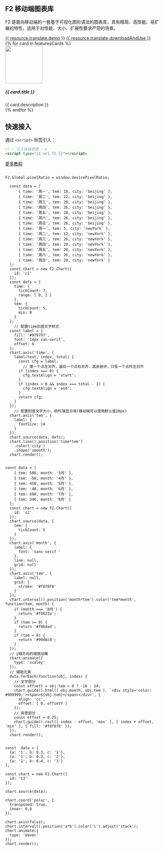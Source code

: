 <!--
template: home
title: F2
keywords:
  - F2
  - Chart
  - 图表
  - 移动端
  - Mobile
  - H5
description: F2 是面向移动端的一套基于可视化图形语法的图表库，具有精简、高性能、易扩展的特性。适用于对性能、大小、扩展性要求严苛的场景。
featuresCards:
  - img: ${assets}/image/home/features-simple.svg
    title: 极小
    description: 压缩后不到 100k 的代码，提供了几十种图表。
  - img: ${assets}/image/home/features-professional.svg
    title: 高性能
    description: 性能极致追求，针对移动设备做了大量的优化。
  - img: ${assets}/image/home/features-powerful.svg
    title: 强大扩展能力
    description: 任何图表，都可以基于图形语法灵活绘制，满足你无限的创意。
footer:
  isDark: true
resource:
  jsFiles:
    - ${url.f2}
-->

<section class="intro">
    <div class="container">
        <div class="header row">
            <div class="col-md-5">
                <h1>F2 移动端图表库</h1>
                <p class="main-info">F2 是面向移动端的一套基于可视化图形语法的图表库，具有精简、高性能、易扩展的特性。适用于对性能、大小、扩展性要求严苛的场景。</p>
                <a href="{{ products.f2.links.demo.href }}" class="btn btn-primary btn-lg btn-round-link">{{ resource.translate.demo }}</a>
                <a href="{{base}}zh-cn/f2/3.x/tutorial/index.html#_安装" class="btn btn-light border btn-lg btn-round-link">{{ resource.translate.downloadAndUse }}</a>
            </div>
            <div class="col-md-7 slick">
                <div id="commentsCarousel" class="carousel">
                    <div class="carousel-inner slick">
                        <div class="carousel-item active">
                          <canvas id="c1" style="width:500px;height:300px;"></canvas>
                        </div>
                        <div class="carousel-item">
                          <canvas id="c2" style="width:500px;height:300px;"></canvas>
                        </div>
                        <div class="carousel-item">
                          <canvas id="c3" style="width:500px;height:300px;"></canvas>
                        </div>
                    </div>
                </div>
            </div>
        </div>
    </div>
</section>

<section class="features text-center">
    <div class="container">
        <div class="row">
            {% for card in featuresCards %}
            <div class="feature col-md-4 text-center">
                <img src="{{ card.img }}" alt="" width="120" height="120">
                <h5>{{ card.title }}</h5>
                <div class="detail">{{ card.description }}</div>
            </div>
            {% endfor %}
        </div>
    </div>
</section>

<section class="get-started text-center">
<div class="container">
    <h2>快速接入</h2>
    <p>通过 <code>&lt;script&gt;</code> 标签引入：</p>

```html
<!-- 引入在线资源 -->
<script type="{{ url.f2 }}"></script>
```

</div>
<a href="{{ products.f2.links.tutorial.href }}"  class="btn btn-primary btn-lg btn-round-link more-tutorial">更多教程</a>
</section>

<!-- chart1 -->

```js-

F2.Global.pixelRatio = window.devicePixelRatio;

  const data = [
      { time: '周一', tem: 10, city: 'beijing' },
      { time: '周二', tem: 22, city: 'beijing' },
      { time: '周三', tem: 20, city: 'beijing' },
      { time: '周四', tem: 26, city: 'beijing' },
      { time: '周五', tem: 20, city: 'beijing' },
      { time: '周六', tem: 26, city: 'beijing' },
      { time: '周日', tem: 28, city: 'beijing' },
      { time: '周一', tem: 5, city: 'newYork' },
      { time: '周二', tem: 12, city: 'newYork' },
      { time: '周三', tem: 26, city: 'newYork' },
      { time: '周四', tem: 20, city: 'newYork' },
      { time: '周五', tem: 28, city: 'newYork' },
      { time: '周六', tem: 26, city: 'newYork' },
      { time: '周日', tem: 20, city: 'newYork' }
  ];
  const chart = new F2.Chart({
    id: 'c1'
  });
  const defs = {
    time: {
      tickCount: 7,
      range: [ 0, 1 ]
    },
    tem: {
      tickCount: 5,
      min: 0
    }
  };
    // 配置time刻度文字样式
  const label = {
    fill: '#979797',
    font: '14px san-serif',
    offset: 6
  };
  chart.axis('time', {
    label(text, index, total) {
      const cfg = label;
        // 第一个点左对齐，最后一个点右对齐，其余居中，只有一个点时左对齐
      if (index === 0) {
        cfg.textAlign = 'start';
      }
      if (index > 0 && index === total - 1) {
        cfg.textAlign = 'end';
      }
      return cfg;
    }
  });
    // 配置刻度文字大小，供PC端显示用(移动端可以使用默认值20px)
  chart.axis('tem', {
    label: {
      fontSize: 14
    }
  });
  chart.source(data, defs);
  chart.line().position('time*tem')
    .color('city')
    .shape('smooth');
  chart.render();

```

<!-- chart2 -->

```js-

const data = [
    { tem: 500, month: '3月' },
    { tem: -50, month: '4月' },
    { tem: 450, month: '5月' },
    { tem: -40, month: '6月' },
    { tem: 690, month: '7月' },
    { tem: 346, month: '8月' }
  ];
  const chart = new F2.Chart({
    id: 'c2'
  });
  chart.source(data, {
    tem: {
      tickCount: 5
    }
  });
  chart.axis('month', {
    label: {
      font: 'sans-serif '
    },
    line: null,
    grid: null
  });
  chart.axis('tem', {
    label: null,
    grid: {
      stroke: '#f8f8f8'
    }
  });
  chart.interval().position('month*tem').color('tem*month', function(tem, month) {
    if (month === '8月') {
      return '#f5623a';
    }
    if (tem >= 0) {
      return '#f8bdad';
    }
    if (tem < 0) {
      return '#99d6c0';
    }
  });
  // y轴方向的缩放动画
  chart.animate({
    type: 'scaley'
  });
  // 辅助元素
  data.forEach(function(obj, index) {
    // 文字部分
    const offsetY = obj.tem > 0 ? -16 : 14;
    chart.guide().html([ obj.month, obj.tem ], `<div style='color: #999999;'><span>${obj.tem}</span></div>`, {
      align: 'cc',
      offset: [ 0, offsetY ]
    });
    // 背景部分
    const offset = 0.25;
    chart.guide().rect([ index - offset, 'max' ], [ index + offset, 'min' ], { fill: '#f8f8f8' });
  });
  chart.render();
```

<!-- chart3 -->

```js-

const  data = [
  {a: '1', b: 0.3, c: '1'},
  {a: '1', b: 0.3, c: '2'},
  {a: '1', b: 0.4, c: '3'}
];

const chart = new F2.Chart({
  id: 'c3'
});

chart.source(data);

chart.coord('polar', {
  transposed: true,
  inner: 0.6
});

chart.axis(false);
chart.interval().position('a*b').color('c').adjust('stack');
chart.animate({
  type: 'wavec'
});
chart.render();

```

